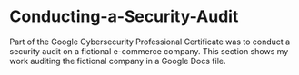 # Conducting-a-Security-Audit
Part of the Google Cybersecurity Professional Certificate was to conduct a security audit on a fictional e-commerce company. This section shows my work auditing the fictional company in a Google Docs file.
